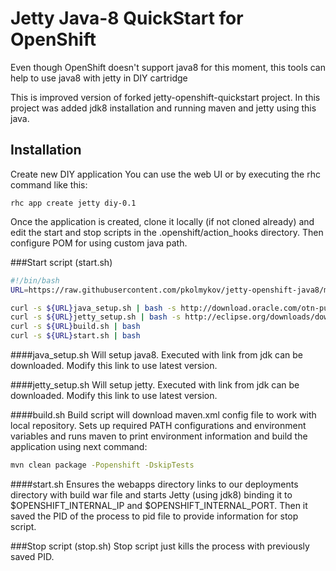 # Jetty Java-8 QuickStart for OpenShift

Even though OpenShift doesn't support java8 for this moment, this tools can help to use java8 with jetty in DIY cartridge

This is improved version of forked jetty-openshift-quickstart project.
In this project was added jdk8 installation and running maven and jetty using this java.

## Installation

Create new DIY application
You can use the web UI or by executing the rhc command like this:

    rhc app create jetty diy-0.1
    
Once the application is created, clone it locally (if not cloned already) and edit the start and stop scripts in the .openshift/action_hooks directory. Then configure POM for using custom java path.

###Start script (start.sh)
```sh
#!/bin/bash
URL=https://raw.githubusercontent.com/pkolmykov/jetty-openshift-java8/master/

curl -s ${URL}java_setup.sh | bash -s http://download.oracle.com/otn-pub/java/jdk/8u20-b26/jdk-8u20-linux-x64.tar.gz
curl -s ${URL}jetty_setup.sh | bash -s http://eclipse.org/downloads/download.php?file=/jetty/stable-9/dist/jetty-distribution-9.2.3.v20140905.tar.gz&r=1
curl -s ${URL}build.sh | bash
curl -s ${URL}start.sh | bash
```
####java_setup.sh
Will setup java8. Executed with link from jdk can be downloaded. Modify this link to use latest version.

####jetty_setup.sh
Will setup jetty. Executed with link from jdk can be downloaded. Modify this link to use latest version.

####build.sh
Build script will download maven.xml config file to work with local repository.
Sets up required PATH configurations and environment variables and runs maven to print environment information and build the application using next command:
```sh
mvn clean package -Popenshift -DskipTests
```
####start.sh
Ensures the webapps directory links to our deployments directory with build war file and starts Jetty (using jdk8) binding it to $OPENSHIFT_INTERNAL_IP and $OPENSHIFT_INTERNAL_PORT. Then it saved the PID of the process to pid file to provide information for stop script.

###Stop script (stop.sh)
Stop script just kills the process with previously saved PID.




